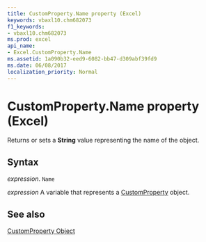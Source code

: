 ```yaml
---
title: CustomProperty.Name property (Excel)
keywords: vbaxl10.chm682073
f1_keywords:
- vbaxl10.chm682073
ms.prod: excel
api_name:
- Excel.CustomProperty.Name
ms.assetid: 1a090b32-eed9-6082-bb47-d309abf39fd9
ms.date: 06/08/2017
localization_priority: Normal
---
```



# CustomProperty.Name property (Excel)

Returns or sets a  **String** value representing the name of the object.


## Syntax

_expression_. `Name`

_expression_ A variable that represents a [CustomProperty](Excel.CustomProperty.md) object.


## See also


[CustomProperty Object](Excel.CustomProperty.md)

